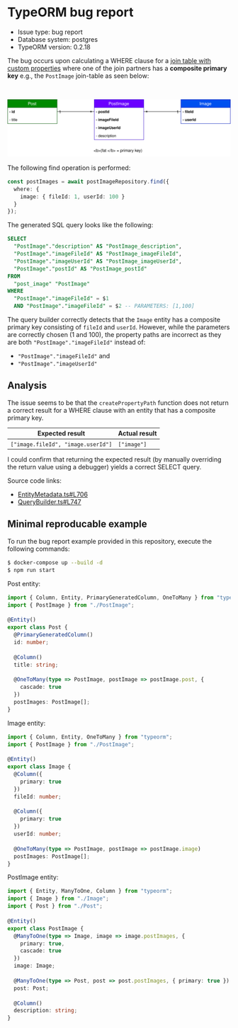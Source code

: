 # TypeORM bug report

- Issue type: bug report
- Database system: postgres
- TypeORM version: 0.2.18

The bug occurs upon calculating a WHERE clause for a [join table with custom properties](https://typeorm.io/#/many-to-many-relations/many-to-many-relations-with-custom-properties) where one of the join partners has a **composite primary key** e.g., the `PostImage` join-table as seen below:

<br />
<p align="center">
<img src="./docs/er-schema.svg" />
</p>

The following find operation is performed:

```ts
const postImages = await postImageRepository.find({
  where: {
    image: { fileId: 1, userId: 100 }
  }
});
```

The generated SQL query looks like the following:

```sql
SELECT
  "PostImage"."description" AS "PostImage_description",
  "PostImage"."imageFileId" AS "PostImage_imageFileId",
  "PostImage"."imageUserId" AS "PostImage_imageUserId",
  "PostImage"."postId" AS "PostImage_postId"
FROM
  "post_image" "PostImage"
WHERE
  "PostImage"."imageFileId" = $1
  AND "PostImage"."imageFileId" = $2 -- PARAMETERS: [1,100]

```

The query builder correctly detects that the `Image` entity has a composite primary key consisting of `fileId` and `userId`. However, while the parameters are correctly chosen (1 and 100), the property paths are incorrect as they are both `"PostImage"."imageFileId"` instead of:

- `"PostImage"."imageFileId"` and
- `"PostImage"."imageUserId"`

## Analysis

The issue seems to be that the `createPropertyPath` function does not return a correct result for a WHERE clause with an entity that has a composite primary key.

| Expected result                    | Actual result |
| ---------------------------------- | ------------- |
| `["image.fileId", "image.userId"]` | `["image"]`   |

I could confirm that returning the expected result (by manually overriding the return value using a debugger) yields a correct SELECT query.

Source code links:

- [EntityMetadata.ts#L706](https://github.com/typeorm/typeorm/blob/5e00e81626c41e0445b46922fb74903e5f790cd5/src/metadata/EntityMetadata.ts#L706)
- [QueryBuilder.ts#L747](https://github.com/typeorm/typeorm/blob/master/src/query-builder/QueryBuilder.ts#L747)

## Minimal reproducable example

To run the bug report example provided in this repository, execute the following commands:

```sh
$ docker-compose up --build -d
$ npm run start
```

Post entity:

```ts
import { Column, Entity, PrimaryGeneratedColumn, OneToMany } from "typeorm";
import { PostImage } from "./PostImage";

@Entity()
export class Post {
  @PrimaryGeneratedColumn()
  id: number;

  @Column()
  title: string;

  @OneToMany(type => PostImage, postImage => postImage.post, {
    cascade: true
  })
  postImages: PostImage[];
}
```

Image entity:

```ts
import { Column, Entity, OneToMany } from "typeorm";
import { PostImage } from "./PostImage";

@Entity()
export class Image {
  @Column({
    primary: true
  })
  fileId: number;

  @Column({
    primary: true
  })
  userId: number;

  @OneToMany(type => PostImage, postImage => postImage.image)
  postImages: PostImage[];
}
```

PostImage entity:

```ts
import { Entity, ManyToOne, Column } from "typeorm";
import { Image } from "./Image";
import { Post } from "./Post";

@Entity()
export class PostImage {
  @ManyToOne(type => Image, image => image.postImages, {
    primary: true,
    cascade: true
  })
  image: Image;

  @ManyToOne(type => Post, post => post.postImages, { primary: true })
  post: Post;

  @Column()
  description: string;
}
```
